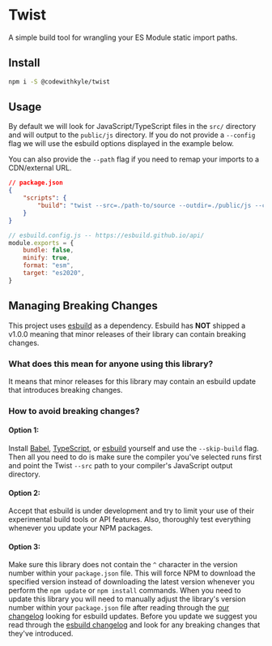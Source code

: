 # Twist

A simple build tool for wrangling your ES Module static import paths.

## Install

```bash
npm i -S @codewithkyle/twist
```

## Usage

By default we will look for JavaScript/TypeScript files in the `src/` directory and will output to the `public/js` directory. If you do not provide a `--config` flag we will use the esbuild options displayed in the example below.

You can also provide the `--path` flag if you need to remap your imports to a CDN/external URL.

```json
// package.json
{
    "scripts": {
        "build": "twist --src=./path-to/source --outdir=./public/js --config=./esbuild.config.js --path='https://cdn.example.com/'"
    }
}
```

```javascript
// esbuild.config.js -- https://esbuild.github.io/api/
module.exports = {
    bundle: false,
    minify: true,
    format: "esm",
    target: "es2020",
}
```

## Managing Breaking Changes

This project uses [esbuild](https://github.com/evanw/esbuild) as a dependency. Esbuild has **NOT** shipped a v1.0.0 meaning that minor releases of their library can contain breaking changes.

### What does this mean for anyone using this library?

It means that minor releases for this library may contain an esbuild update that introduces breaking changes.

### How to avoid breaking changes?

#### Option 1:

Install [Babel](https://babeljs.io/), [TypeScript](https://www.typescriptlang.org/), or [esbuild](https://esbuild.github.io/) yourself and use the `--skip-build` flag. Then all you need to do is make sure the compiler you've selected runs first and point the Twist `--src` path to your compiler's JavaScript output directory.

#### Option 2:

Accept that esbuild is under development and try to limit your use of their experimental build tools or API features. Also, thoroughly test everything whenever you update your NPM packages.

#### Option 3:

Make sure this library does not contain the `^` character in the version number within your `package.json` file. This will force NPM to download the specified version instead of downloading the latest version whenever you perform the `npm update` or `npm install` commands. When you need to update this library you will need to manually adjust the library's version number within your `package.json` file after reading through the [our changelog](https://github.com/codewithkyle/twist/blob/master/CHANGELOG.md) looking for esbuild updates. Before you update we suggest you read through the [esbuild changelog](https://github.com/evanw/esbuild/blob/master/CHANGELOG.md) and look for any breaking changes that they've introduced.
